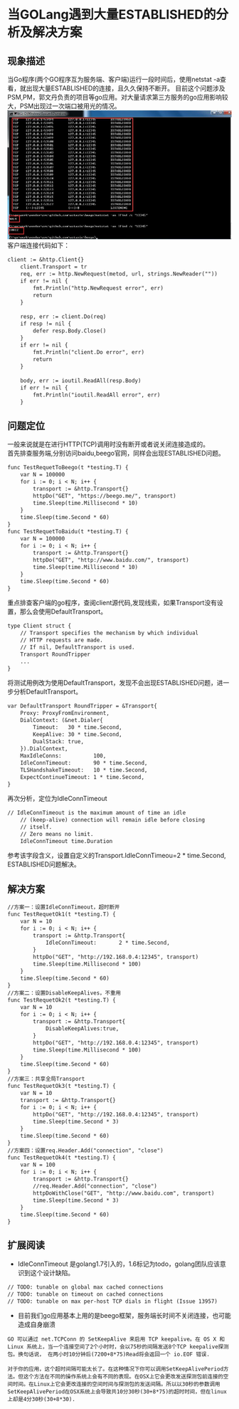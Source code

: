 # 当GOLang遇到大量ESTABLISHED的分析及解决方案
## 现象描述
当Go程序(两个GO程序互为服务端、客户端)运行一段时间后，使用netstat -a查看，就出现大量ESTABLISHED的连接，且久久保持不断开。
目前这个问题涉及PSM,PM，郭文丹负责的项目等go应用。对大量请求第三方服务的go应用影响较大，PSM出现过一次端口被用光的情况。
![cmd-markdown-logo](img/net1.jpg)
客户端连接代码如下：
```
client := &http.Client{}
	client.Transport = tr
	req, err := http.NewRequest(metod, url, strings.NewReader(""))
	if err != nil {
		fmt.Println("http.NewRequest error", err)
		return
	}

	resp, err := client.Do(req)
	if resp != nil {
		defer resp.Body.Close()
	}
	if err != nil {
		fmt.Println("client.Do error", err)
		return
	}

	body, err := ioutil.ReadAll(resp.Body)
	if err != nil {
		fmt.Println("ioutil.ReadAll error", err)
	}
```
## 问题定位
一般来说就是在进行HTTP(TCP)调用时没有断开或者说关闭连接造成的。<br>
首先排查服务端,分别访问baidu,beego官网，同样会出现ESTABLISHED问题。
```
func TestRequetToBeego(t *testing.T) {
	var N = 100000
	for i := 0; i < N; i++ {
		transport := &http.Transport{}
		httpDo("GET", "https://beego.me/", transport)
		time.Sleep(time.Millisecond * 10)
	}
	time.Sleep(time.Second * 60)
}
func TestRequetToBaidu(t *testing.T) {
	var N = 100000
	for i := 0; i < N; i++ {
		transport := &http.Transport{}
		httpDo("GET", "http://www.baidu.com/", transport)
		time.Sleep(time.Millisecond * 10)
	}
	time.Sleep(time.Second * 60)
}
```

重点排查客户端的go程序，查阅client源代码,发现线索，如果Transport没有设置，那么会使用DefaultTransport。
```
type Client struct {
	// Transport specifies the mechanism by which individual
	// HTTP requests are made.
	// If nil, DefaultTransport is used.
	Transport RoundTripper
	... 
}	
```
将测试用例改为使用DefaultTransport，发现不会出现ESTABLISHED问题，进一步分析DefaultTransport。
```
var DefaultTransport RoundTripper = &Transport{
	Proxy: ProxyFromEnvironment,
	DialContext: (&net.Dialer{
		Timeout:   30 * time.Second,
		KeepAlive: 30 * time.Second,
		DualStack: true,
	}).DialContext,
	MaxIdleConns:          100,
	IdleConnTimeout:       90 * time.Second,
	TLSHandshakeTimeout:   10 * time.Second,
	ExpectContinueTimeout: 1 * time.Second,
}
```
再次分析，定位为IdleConnTimeout
```
// IdleConnTimeout is the maximum amount of time an idle
	// (keep-alive) connection will remain idle before closing
	// itself.
	// Zero means no limit.
	IdleConnTimeout time.Duration
```
参考该字段含义，设置自定义的Transport.IdleConnTimeou=2 * time.Second,
ESTABLISHED问题解决。

## 解决方案
```
//方案一：设置IdleConnTimeout，超时断开
func TestRequetOk1(t *testing.T) {
	var N = 10
	for i := 0; i < N; i++ {
		transport := &http.Transport{
			IdleConnTimeout:       2 * time.Second,
		}
		httpDo("GET", "http://192.168.0.4:12345", transport)
		time.Sleep(time.Millisecond * 100)
	}
	time.Sleep(time.Second * 60)
}
//方案二：设置DisableKeepAlives，不重用
func TestRequetOk2(t *testing.T) {
	var N = 10
	for i := 0; i < N; i++ {
		transport := &http.Transport{
			DisableKeepAlives:true,
		}
		httpDo("GET", "http://192.168.0.4:12345", transport)
		time.Sleep(time.Millisecond * 100)
	}
	time.Sleep(time.Second * 60)
}
//方案三：共享全局Transport
func TestRequetOk3(t *testing.T) {
	var N = 10
	transport := &http.Transport{}
	for i := 0; i < N; i++ {
		httpDo("GET", "http://192.168.0.4:12345", transport)
		time.Sleep(time.Second * 3)
	}
	time.Sleep(time.Second * 60)
}
//方案四：设置req.Header.Add("connection", "close")
func TestRequetOk4(t *testing.T) {
	var N = 100
	for i := 0; i < N; i++ {
		transport := &http.Transport{}
		//req.Header.Add("connection", "close")
		httpDoWithClose("GET", "http://www.baidu.com", transport)
		time.Sleep(time.Second * 3)
	}
	time.Sleep(time.Second * 60)
}          
```
## 扩展阅读       
* IdleConnTimeout 是golang1.7引入的，1.6标记为todo，golang团队应该意识到这个设计缺陷。
```
// TODO: tunable on global max cached connections
// TODO: tunable on timeout on cached connections
// TODO: tunable on max per-host TCP dials in flight (Issue 13957)
```
* 目前我们go应用基本上用的是beego框架，服务端长时间不关闭连接，也可能造成自身崩溃
```
GO 可以通过 net.TCPConn 的 SetKeepAlive 来启用 TCP keepalive。在 OS X 和 Linux 系统上，当一个连接空间了2个小时时，会以75秒的间隔发送8个TCP keepalive探测包。换句话说， 在两小时10分钟后(7200+8*75)Read将会返回一个 io.EOF 错误.

对于你的应用，这个超时间隔可能太长了。在这种情况下你可以调用SetKeepAlivePeriod方法。但这个方法在不同的操作系统上会有不同的表现。在OSX上它会更改发送探测包前连接的空间时间。在Linux上它会更改连接的空间时间与探测包的发送间隔。所以以30秒的参数调用 SetKeepAlivePeriod在OSX系统上会导致共10分30秒(30+8*75)的超时时间，但在linux上却是4分30秒(30+8*30).
```
